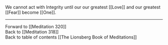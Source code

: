 We cannot act with Integrity until our our greatest [[Love]] and our greatest [[Fear]] become [[One]]. 

___

Forward to [[Meditation 320]]  
Back to [[Meditation 318]]  
Back to table of contents [[The Lionsberg Book of Meditations]]  